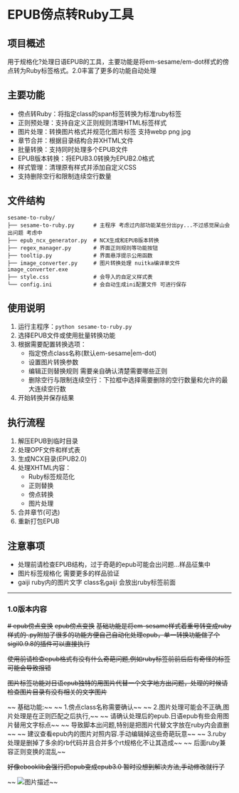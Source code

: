 # EPUB傍点转Ruby工具

## 项目概述
用于规格化?处理日语EPUB的工具，主要功能是将em-sesame/em-dot样式的傍点转为Ruby标签格式。2.0丰富了更多的功能自动处理

## 主要功能
- 傍点转Ruby：将指定class的span标签转换为标准ruby标签
- 正则预处理：支持自定义正则规则清理HTML标签样式
- 图片处理：转换图片格式并规范化图片标签 支持webp png jpg
- 章节合并：根据目录结构合并XHTML文件
- 批量转换：支持同时处理多个EPUB文件
- EPUB版本转换：将EPUB3.0转换为EPUB2.0格式
- 样式管理：清理原有样式并添加自定义CSS
- 支持删除空行和限制连续空行数量

## 文件结构
```
sesame-to-ruby/
├── sesame-to-ruby.py      # 主程序 考虑过内部功能某些分出py...不过感觉屎山会出问题 考虑中
├── epub_ncx_generator.py  # NCX生成和EPUB版本转换
├── regex_manager.py       # 界面正则规则等功能按钮
├── tooltip.py             # 界面悬浮提示公用函数
├── image_converter.py     # 图片转换处理 nuitka编译单文件image_converter.exe
├── style.css              # 会导入的自定义样式表
└── config.ini             # 会自动生成ini配置文件 可进行保存
```

## 使用说明
1. 运行主程序：`python sesame-to-ruby.py`
2. 选择EPUB文件或使用批量转换功能
3. 根据需要配置转换选项：
   - 指定傍点class名称(默认em-sesame|em-dot)
   - 设置图片转换参数
   - 编辑正则替换规则 需要亲自确认清楚需要哪些正则
   - 删除空行与限制连续空行：下拉框中选择需要删除的空行数量和允许的最大连续空行数
4. 开始转换并保存结果

## 执行流程
1. 解压EPUB到临时目录
2. 处理OPF文件和样式表
3. 生成NCX目录(EPUB2.0)
4. 处理XHTML内容：
   - Ruby标签规范化
   - 正则替换
   - 傍点转换
   - 图片处理
5. 合并章节(可选)
6. 重新打包EPUB

## 注意事项
- 处理前请检查EPUB结构，过于奇葩的epub可能会出问题...样品征集中
- 图片标签规格化 需要更多的样品验证
- gaiji ruby内的图片文字 class名gaiji 会放出ruby标签前面


---

### 1.0版本内容
~~# epub傍点变换~~
~~epub傍点变换~~
~~基础功能是将em-sesame样式着重号转变成ruby样式的·.py附加了很多的功能方便自己自动化处理epub，单一转换功能做了个sigil0.9.8的插件可以直接执行~~

~~使用前请检查epub格式有没有什么奇葩问题,例如ruby标签前前后后有奇怪的标签可能会导致报错~~

~~图片标签功能对日语epub独特的用图片代替一个文字地方出问题，处理的时候请检查图片目录有没有相关的文字图片~~

~~        基础功能:~~
~~        1.傍点class名称需要确认~~
~~        2.图片处理可能会不正确,图片处理是在正则匹配之后执行,~~
~~        请确认处理后的epub.日语epub有些会用图片替用文字标点~~
~~        导致脚本出问题,特别是把图片代替文字放在ruby内会直删~~
~~        建议查看epub内的图片对照内容.手动编辑掉这些奇葩玩意~~
~~        3.ruby处理是删掉了多余的rb代码并且合并多个rt规格化不让其造成~~
~~        后面ruby兼容正则变换的混乱~~

~~好像ebooklib会强行把epub变成epub3.0  暂时没想到解决方法,手动修改就行了~~

~~   ![图片描述](20230824192745.png)~~
